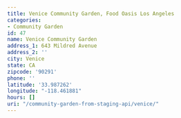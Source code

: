 ```yaml
---
title: Venice Community Garden, Food Oasis Los Angeles
categories:
- Community Garden
id: 47
name: Venice Community Garden
address_1: 643 Mildred Avenue
address_2: ''
city: Venice
state: CA
zipcode: '90291'
phone: ''
latitude: '33.987262'
longitude: "-118.461881"
hours: []
uri: "/community-garden-from-staging-api/venice/"
---
```


